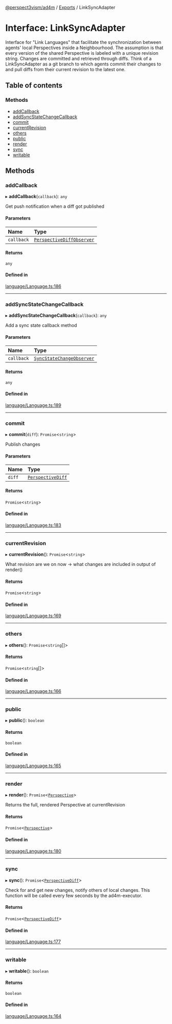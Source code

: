 [@perspect3vism/ad4m](../README.md) / [Exports](../modules.md) / LinkSyncAdapter

# Interface: LinkSyncAdapter

Interface for "Link Languages" that facilitate the synchronization
between agents' local Perspectives inside a Neighbourhood.
The assumption is that every version of the shared Perspective
is labeled with a unique revision string.
Changes are committed and retrieved through diffs.
Think of a LinkSyncAdapter as a git branch to which agents commit
their changes to and pull diffs from their current revision
to the latest one.

## Table of contents

### Methods

- [addCallback](LinkSyncAdapter.md#addcallback)
- [addSyncStateChangeCallback](LinkSyncAdapter.md#addsyncstatechangecallback)
- [commit](LinkSyncAdapter.md#commit)
- [currentRevision](LinkSyncAdapter.md#currentrevision)
- [others](LinkSyncAdapter.md#others)
- [public](LinkSyncAdapter.md#public)
- [render](LinkSyncAdapter.md#render)
- [sync](LinkSyncAdapter.md#sync)
- [writable](LinkSyncAdapter.md#writable)

## Methods

### addCallback

▸ **addCallback**(`callback`): `any`

Get push notification when a diff got published

#### Parameters

| Name | Type |
| :------ | :------ |
| `callback` | [`PerspectiveDiffObserver`](../modules.md#perspectivediffobserver) |

#### Returns

`any`

#### Defined in

[language/Language.ts:186](https://github.com/perspect3vism/ad4m/blob/0f993b76/core/src/language/Language.ts#L186)

___

### addSyncStateChangeCallback

▸ **addSyncStateChangeCallback**(`callback`): `any`

Add a sync state callback method

#### Parameters

| Name | Type |
| :------ | :------ |
| `callback` | [`SyncStateChangeObserver`](../modules.md#syncstatechangeobserver) |

#### Returns

`any`

#### Defined in

[language/Language.ts:189](https://github.com/perspect3vism/ad4m/blob/0f993b76/core/src/language/Language.ts#L189)

___

### commit

▸ **commit**(`diff`): `Promise`<`string`\>

Publish changes

#### Parameters

| Name | Type |
| :------ | :------ |
| `diff` | [`PerspectiveDiff`](../classes/PerspectiveDiff.md) |

#### Returns

`Promise`<`string`\>

#### Defined in

[language/Language.ts:183](https://github.com/perspect3vism/ad4m/blob/0f993b76/core/src/language/Language.ts#L183)

___

### currentRevision

▸ **currentRevision**(): `Promise`<`string`\>

What revision are we on now -> what changes are included in output of render()

#### Returns

`Promise`<`string`\>

#### Defined in

[language/Language.ts:169](https://github.com/perspect3vism/ad4m/blob/0f993b76/core/src/language/Language.ts#L169)

___

### others

▸ **others**(): `Promise`<`string`[]\>

#### Returns

`Promise`<`string`[]\>

#### Defined in

[language/Language.ts:166](https://github.com/perspect3vism/ad4m/blob/0f993b76/core/src/language/Language.ts#L166)

___

### public

▸ **public**(): `boolean`

#### Returns

`boolean`

#### Defined in

[language/Language.ts:165](https://github.com/perspect3vism/ad4m/blob/0f993b76/core/src/language/Language.ts#L165)

___

### render

▸ **render**(): `Promise`<[`Perspective`](../classes/Perspective.md)\>

Returns the full, rendered Perspective at currentRevision

#### Returns

`Promise`<[`Perspective`](../classes/Perspective.md)\>

#### Defined in

[language/Language.ts:180](https://github.com/perspect3vism/ad4m/blob/0f993b76/core/src/language/Language.ts#L180)

___

### sync

▸ **sync**(): `Promise`<[`PerspectiveDiff`](../classes/PerspectiveDiff.md)\>

Check for and get new changes, 
notify others of local changes.
This function will be called every 
few seconds by the ad4m-executor.

#### Returns

`Promise`<[`PerspectiveDiff`](../classes/PerspectiveDiff.md)\>

#### Defined in

[language/Language.ts:177](https://github.com/perspect3vism/ad4m/blob/0f993b76/core/src/language/Language.ts#L177)

___

### writable

▸ **writable**(): `boolean`

#### Returns

`boolean`

#### Defined in

[language/Language.ts:164](https://github.com/perspect3vism/ad4m/blob/0f993b76/core/src/language/Language.ts#L164)
